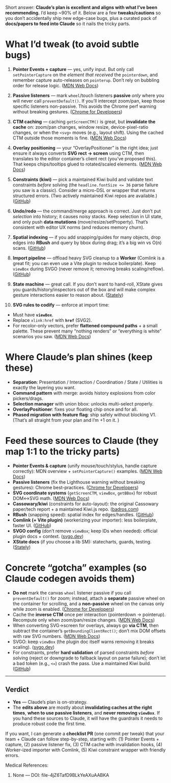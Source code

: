 Short answer: **Claude’s plan is excellent and aligns with what I’ve been recommending.** I’d keep ~90% of it. Below are a few **tweaks/cautions** so you don’t accidentally ship new edge-case bugs, plus a curated pack of **docs/papers to feed into Claude** so it nails the tricky parts.

# What I’d tweak (to avoid subtle bugs)

1. **Pointer Events + capture** — yes, unify input. But only call `setPointerCapture` on the *element that received* the `pointerdown`, and remember capture auto-releases on `pointerup`. Don’t rely on bubbling order for release logic. ([MDN Web Docs][1])

2. **Passive listeners** — mark `wheel`/touch listeners **passive** *only* where you will never call `preventDefault()`. If you’ll intercept zoom/pan, keep those specific listeners non-passive. This avoids the Chrome perf warning without breaking gestures. ([Chrome for Developers][2])

3. **CTM caching** — caching `getScreenCTM()` is great, but **invalidate the cache** on: zoom/pan changes, window resize, device-pixel-ratio changes, or when the `<svg>` moves (e.g., layout shift). Using the cached CTM outside those moments is fine. ([MDN Web Docs][3])

4. **Overlay positioning** — your “OverlayPositioner” is the right idea; just ensure it always converts **SVG rect → screen** using CTM, then translates to the editor container’s client rect (you’ve proposed this). That keeps chips/tooltips glued to rotated/scaled elements. ([MDN Web Docs][3])

5. **Constraints (kiwi)** — pick a maintained Kiwi build and validate text constraints *before* solving (the `headline.fontSize <= 36` parse failure you saw is a classic). Consider a micro-DSL or wrapper that returns structured errors. (Two actively maintained Kiwi repos are available.) ([GitHub][4])

6. **Undo/redo** — the command/merge approach is correct. Just don’t put *selection* into history; it causes noisy stacks. Keep selection in UI state, and only push **data mutations** (move/resize/setProperty). That’s consistent with editor UX norms (and reduces memory churn).

7. **Spatial indexing** — if you add snapping/guides for many objects, drop edges into **RBush** and query by bbox during drag; it’s a big win vs O(n) scans. ([GitHub][5])

8. **Import pipeline** — offload heavy SVG cleanup to a **Worker** (Comlink is a great fit; you can even use a Vite plugin to reduce boilerplate). Keep `viewBox` during SVGO (never remove it; removing breaks scaling/reflow). ([GitHub][6])

9. **State machine** — great call. If you don’t want to hand-roll, XState gives you guards/history/inspectors out of the box and will make complex gesture interactions easier to reason about. ([Stately][7])

10. **SVG rules to codify** — enforce at import time:

* Must have **`viewBox`**.
* Replace `xlink:href` with **`href`** (SVG2).
* For recolor-only vectors, prefer **flattened compound paths** + a small palette.
  These prevent many “nothing renders” or “everything is white” scenarios you saw. ([MDN Web Docs][8])

# Where Claude’s plan shines (keep these)

* **Separation**: Presentation / Interaction / Coordination / State / Utilities is exactly the layering you want.
* **Command pattern** with merge: avoids history explosions from color pickers/drags.
* **Selection manager** with union bbox: unlocks multi-select properly.
* **OverlayPositioner**: fixes your floating chip once and for all.
* **Phased migration with feature flag**: ship safely without blocking V1.
  (That’s all straight from your plan and I’m +1 on it. )

# Feed these sources to Claude (they map 1:1 to the tricky parts)

* **Pointer Events & capture** (unify mouse/touch/stylus, handle capture correctly): MDN overview + `setPointerCapture()` examples. ([MDN Web Docs][1])
* **Passive listeners** (fix the Lighthouse warning without breaking gestures): Chrome best-practices. ([Chrome for Developers][2])
* **SVG coordinate systems** (`getScreenCTM`, `viewBox`, `getBBox`) for robust DOM↔SVG math. ([MDN Web Docs][3])
* **Cassowary/kiwi** (constraints for auto-layout): the original Cassowary paper/tech report + a maintained Kiwi.js repo. ([badros.com][9])
* **RBush** (snapping speed): spatial index for edges/handles. ([GitHub][5])
* **Comlink (+ Vite plugin)** (workerizing your importer): less boilerplate, faster UI. ([GitHub][6])
* **SVGO config** (don’t remove `viewBox`; keep IDs when needed): official plugin docs + context. ([svgo.dev][10])
* **XState docs** (if you choose a lib SM): statecharts, guards, testing. ([Stately][7])

# Concrete “gotcha” examples (so Claude codegen avoids them)

* **Do not** mark the canvas `wheel` listener passive if you call `preventDefault()` for zoom; instead, attach a **separate** passive wheel on the container for scrolling, and a **non-passive** wheel on the canvas only while zoom is enabled. ([Chrome for Developers][2])
* Cache the **inverse CTM** once per interaction (pointerdown → pointerup). Recompute only when zoom/pan/resize changes. ([MDN Web Docs][3])
* When converting SVG→screen for overlays, always go **via CTM**, then subtract the container’s `getBoundingClientRect()`; don’t mix DOM offsets with raw SVG numbers. ([MDN Web Docs][3])
* SVGO: keep `viewBox` (the plugin doc itself warns removing it breaks scaling). ([svgo.dev][10])
* For constraints, prefer **hard validation** of parsed constraints *before* solving (reject or downgrade to fallback layout on parse failure); don’t let a bad token (e.g., `<=`) crash the pass. Use a maintained Kiwi build. ([GitHub][4])

---

## Verdict

* **Yes** — Claude’s plan is on-strategy.
* The **edits above** are mostly about **invalidating caches at the right times**, **when to use passive listeners**, and **never removing `viewBox`**. If you hand these sources to Claude, it will have the guardrails it needs to produce robust code the first time.

If you want, I can generate a **checklist PR** (one commit per tweak) that your team + Claude can follow step-by-step, starting with: (1) Pointer Events + capture, (2) passive listener fix, (3) CTM cache with invalidation hooks, (4) Worker-ized importer with Comlink, (5) Kiwi constraint wrapper with friendly errors.

[1]: https://developer.mozilla.org/en-US/docs/Web/API/Pointer_events?utm_source=chatgpt.com "Pointer events - Web APIs | MDN - Mozilla"
[2]: https://developer.chrome.com/docs/lighthouse/best-practices/uses-passive-event-listeners?utm_source=chatgpt.com "Use passive listeners to improve scrolling performance"
[3]: https://developer.mozilla.org/en-US/docs/Web/API/SVGGraphicsElement/getScreenCTM?utm_source=chatgpt.com "SVGGraphicsElement: getScreenCTM() method - Web APIs"
[4]: https://github.com/IjzerenHein/kiwi.js/?utm_source=chatgpt.com "IjzerenHein/kiwi.js: Fast TypeScript implementation of the ..."
[5]: https://github.com/mourner/rbush?utm_source=chatgpt.com "RBush — a high-performance JavaScript R-tree-based 2D ..."
[6]: https://github.com/GoogleChromeLabs/comlink?utm_source=chatgpt.com "Comlink makes WebWorkers enjoyable."
[7]: https://stately.ai/docs?utm_source=chatgpt.com "Stately + XState docs"
[8]: https://developer.mozilla.org/en-US/docs/Web/SVG/Reference/Attribute/viewBox?utm_source=chatgpt.com "viewBox - SVG | MDN - Mozilla"
[9]: https://badros.com/greg/papers/cassowary-tochi.pdf?utm_source=chatgpt.com "The Cassowary Linear Arithmetic Constraint Solving Algorithm"
[10]: https://svgo.dev/docs/plugins/removeViewBox/?utm_source=chatgpt.com "removeViewBox | SVGO"


Medical References:
1. None — DOI: file-4jZ6TafD9BLkYeAXuAABKA